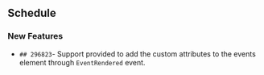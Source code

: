 ##  Schedule

###    New Features

- `## 296823`- Support provided to add the custom attributes to the events element through `EventRendered` event.
